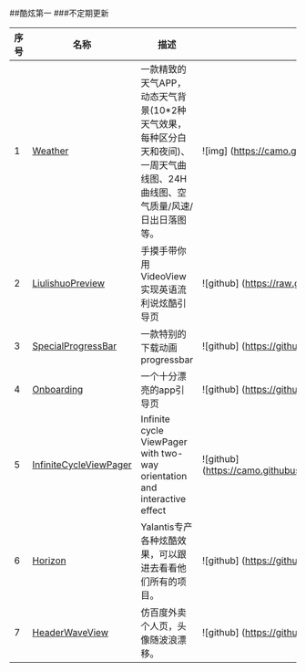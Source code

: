 # 
##酷炫第一
###不定期更新


序号  | 名称  | 描述  |  效果图
--------- | --------  | --------  | --------
1  | [Weather](https://github.com/Mixiaoxiao/Weather) |  一款精致的天气APP，动态天气背景(10*2种天气效果，每种区分白天和夜间)、一周天气曲线图、24H曲线图、空气质量/风速/日出日落图等。 | ![img] (https://camo.githubusercontent.com/653c2ba9bde51ab1ccf35c1941b9d840ffd7df57/68747470733a2f2f7261772e6769746875622e636f6d2f4d697869616f7869616f2f576561746865722f6d61737465722f53637265656e73686f74312e6a7067)
2  | [LiulishuoPreview](https://github.com/JeasonWong/LiulishuoPreview) | 手摸手带你用VideoView实现英语流利说炫酷引导页 | ![github] (https://raw.githubusercontent.com/jeasonwong/LiulishuoPreview/master/screenshots/liulishuo.gif)
3  | [SpecialProgressBar](https://github.com/zhangke3016/SpecialProgressBar) | 一款特别的下载动画progressbar | ![github] (https://github.com/zhangke3016/SpecialProgressBar/blob/master/gif/screen2.gif)
4  | [Onboarding](https://github.com/eoinfogarty/Onboarding) | 一个十分漂亮的app引导页 | ![github] (https://github.com/eoinfogarty/Onboarding/blob/master/graphics/example.gif)
5  | [InfiniteCycleViewPager](https://github.com/DevLight-Mobile-Agency/InfiniteCycleViewPager) | Infinite cycle ViewPager with two-way orientation and interactive effect | ![github] (https://camo.githubusercontent.com/cfec8d9c33d2c4495b8088253673bff9b9da9e73/68747470733a2f2f6c68362e676f6f676c6575736572636f6e74656e742e636f6d2f2d656f6a53635f6c314f4c732f5637734452764a594b57492f414141414141414144454d2f5a72576e6c757565466a734b7739764c7272634c61595331502d444d67636f4551434c30422f773234312d683338322d6e6f2f76696376702e676966)
6  | [Horizon](https://github.com/Yalantis/Horizon) | Yalantis专产各种炫酷效果，可以跟进去看看他们所有的项目。 | ![github] (https://github.com/Yalantis/Horizon/blob/master/blog_article_header.png)
7  | [HeaderWaveView](https://github.com/sobinyuan/HeaderWaveView) | 仿百度外卖个人页，头像随波浪漂移。 | ![github] (https://github.com/sobinyuan/HeaderWaveView/blob/master/demo.gif)
